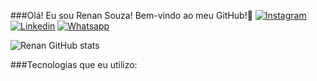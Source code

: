 ###Olá! Eu sou Renan Souza! Bem-vindo ao meu GitHub!👋
[![Instagram](https://img.shields.io/badge/Instagram-E4405F?style=for-the-badge&logo=instagram&logoColor=white)](https://www.instagram.com/devrenansouza?igsh=MTBnZnlyeXByaXRzZg==)
[![Linkedin](https://img.shields.io/badge/LinkedIn-0077B5?style=for-the-badge&logo=linkedin&logoColor=white)]([https://www.instagram.com/devrenansouza?igsh=MTBnZnlyeXByaXRzZg==](https://www.linkedin.com/in/renan-carlos-0556871a8/))
[![Whatsapp](https://img.shields.io/badge/WhatsApp-25D366?style=for-the-badge&logo=whatsapp&logoColor=white)]([https://wa.me/5518997690533?text=)

![Renan GitHub stats](https://github-readme-stats.vercel.app/api?username=DevRenanSouza&show_icons=true&theme=transparent)

###Tecnologias que eu utilizo:
